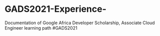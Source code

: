 # GADS2021-Experience-
Documentation of Google Africa Developer Scholarship, Associate Cloud Engineer learning path  #GADS2021
